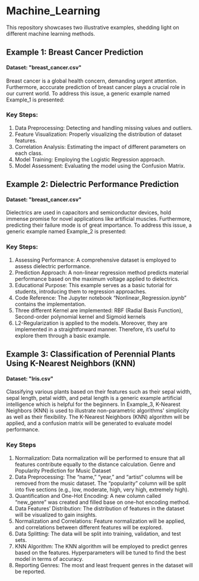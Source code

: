 # Machine_Learning

This repository showcases two illustrative examples, shedding light on different machine learning methods.

## Example 1: Breast Cancer Prediction
#### Dataset: "breast_cancer.csv"

Breast cancer is a global health concern, demanding urgent attention. Furthermore, acccurate prediction of breast cancer plays a crucial role in our current world. 
To address this issue, a generic example named Example_1 is presented:
### Key Steps:
 1. Data Preprocessing: Detecting and handling missing values and outliers.
 2. Feature Visualization: Properly visualizing the distribution of dataset features.
 3. Correlation Analysis: Estimating the impact of different parameters on each class.
 4. Model Training: Employing the Logistic Regression approach.
 5. Model Assessment: Evaluating the model using the Confusion Matrix.

## Example 2: Dielectric Performance Prediction
#### Dataset: "breast_cancer.csv"

Dielectrics are used in capacitors and semiconductor devices, hold immense promise for novel applications like artificial muscles. Furthermore, predicting their failure mode is of great importance. 
To address this issue, a generic example named Example_2 is presented:
### Key Steps:
 1. Assessing Performance: A comprehensive dataset is employed to assess dielectric performance.
 2. Prediction Approach: A non-linear regression method predicts material performance based on the maximum voltage applied to dielectrics.
 3. Educational Purpose: This example serves as a basic tutorial for students, introducing them to regression approaches.
 4. Code Reference: The Jupyter notebook “Nonlinear_Regression.ipynb” contains the implementation.
 5. Three different Kernel are implemented: RBF (Radial Basis Function), Second-order polynomial kernel and Sigmoid kernels
 6. L2-Regularization is applied to the models.
Moreover, they are implemented in a straightforward manner. Therefore, it’s useful to explore them through a basic example.

## Example 3: Classification of Perennial Plants Using K-Nearest Neighbors (KNN)
#### Dataset: "Iris.csv"

Classifying various plants based on their features such as their sepal width, sepal length, petal width, and petal length is a generic example artificial intelligence which is helpful for the beginners.
In  Example_3, K-Nearest Neighbors (KNN) is used to illustrate non-parametric algorithms' simplicity as well as their flexibility. 
The K-Nearest Neighbors (KNN) algorithm will be applied, and a confusion matrix will be generated to evaluate model performance.
### Key Steps
 1. Normalization: Data normalization will be performed to ensure that all features contribute equally to the distance calculation.
			Genre and Popularity Prediction for Music Dataset
 2. Data Preprocessing: The “name,” “year,” and “artist” columns will be removed from the music dataset.
			The “popularity” column will be split into five sections (e.g., low, moderate, high, very high, extremely high).
 3. Quantification and One-Hot Encoding: A new column called “new_genre” was created and filled base on one-hot encoding method.
 4. Data Features’ Distribution: The distribution of features in the dataset will be visualized to gain insights.
 5. Normalization and Correlations: Feature normalization will be applied, and correlations between different features will be explored.
 6. Data Splitting: The data will be split into training, validation, and test sets.
 7. KNN Algorithm: The KNN algorithm will be employed to predict genres based on the features.
			Hyperparameters will be tuned to find the best model in terms of accuracy.
 8. Reporting Genres: The most and least frequent genres in the dataset will be reported.
